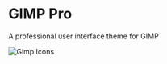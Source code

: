 GIMP Pro
========

A professional user interface theme for GIMP

![Gimp Icons](https://d13yacurqjgara.cloudfront.net/users/56805/screenshots/1673897/gimp-icons-dribbble.png)



